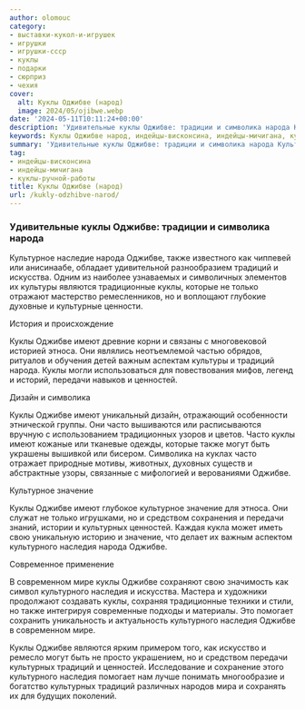 ```yaml
---
author: olomouc
category:
- выставки-кукол-и-игрушек
- игрушки
- игрушки-ссср
- куклы
- подарки
- сюрприз
- чехия
cover:
  alt: Куклы Оджибве (народ)
  image: 2024/05/ojibwe.webp
date: '2024-05-11T10:11:24+00:00'
description: 'Удивительные куклы Оджибве: традиции и символика народа Культурное наследие народа Оджибве, также известного как чиппевей или анисинаабе, обладает...'
keywords: Куклы Оджибве народ, индейцы-висконсина, индейцы-мичигана, куклы-ручной-работы, куклы, оджибве, народа, традиций, имеют, культурного, наследия, символика, культурное, также, передачи, ценностей, часто, значение, культурных
summary: 'Удивительные куклы Оджибве: традиции и символика народа Культурное наследие народа Оджибве, также известного как чиппевей или анисинаабе, обладает...'
tag:
- индейцы-висконсина
- индейцы-мичигана
- куклы-ручной-работы
title: Куклы Оджибве (народ)
url: /kukly-odzhibve-narod/
---
```


### Удивительные куклы Оджибве: традиции и символика народа

Культурное наследие народа Оджибве, также известного как чиппевей или анисинаабе, обладает удивительной разнообразием традиций и искусства. Одним из наиболее узнаваемых и символичных элементов их культуры являются традиционные куклы, которые не только отражают мастерство ремесленников, но и воплощают глубокие духовные и культурные ценности.

История и происхождение

Куклы Оджибве имеют древние корни и связаны с многовековой историей этноса. Они являлись неотъемлемой частью обрядов, ритуалов и обучения детей важным аспектам культуры и традиций народа. Куклы могли использоваться для повествования мифов, легенд и историй, передачи навыков и ценностей.

Дизайн и символика

Куклы Оджибве имеют уникальный дизайн, отражающий особенности этнической группы. Они часто вышиваются или расписываются вручную с использованием традиционных узоров и цветов. Часто куклы имеют кожаные или тканевые одежды, которые также могут быть украшены вышивкой или бисером. Символика на куклах часто отражает природные мотивы, животных, духовных существ и абстрактные узоры, связанные с мифологией и верованиями Оджибве.

Культурное значение

Куклы Оджибве имеют глубокое культурное значение для этноса. Они служат не только игрушками, но и средством сохранения и передачи знаний, истории и культурных ценностей. Каждая кукла может иметь свою уникальную историю и значение, что делает их важным аспектом культурного наследия народа Оджибве.

Современное применение

В современном мире куклы Оджибве сохраняют свою значимость как символ культурного наследия и искусства. Мастера и художники продолжают создавать куклы, сохраняя традиционные техники и стили, но также интегрируя современные подходы и материалы. Это помогает сохранить уникальность и актуальность культурного наследия Оджибве в современном мире.

Куклы Оджибве являются ярким примером того, как искусство и ремесло могут быть не просто украшением, но и средством передачи культурных традиций и ценностей. Исследование и сохранение этого культурного наследия помогает нам лучше понимать многообразие и богатство культурных традиций различных народов мира и сохранять их для будущих поколений.